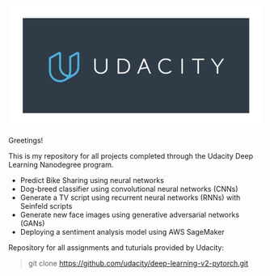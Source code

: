 ![Udacity logo](/imgs/udacity_logo.png)

Greetings!

This is my repository for all projects completed through the Udacity Deep Learning Nanodegree program.
 
  - Predict Bike Sharing using neural networks
  - Dog-breed classifier using convolutional neural networks (CNNs)
  - Generate a TV script using recurrent neural networks (RNNs) with Seinfeld scripts
  - Generate new face images using generative adversarial networks (GANs)
  - Deploying a sentiment analysis model using AWS SageMaker


Repository for all assignments and tuturials provided by Udacity:

> git clone https://github.com/udacity/deep-learning-v2-pytorch.git
